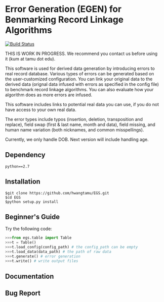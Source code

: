 # Error Generation (EGEN) for Benmarking Record Linkage Algorithms 
[![Build Status](https://travis-ci.org/hwangtamu/EGS.svg?branch=master)](https://travis-ci.org/hwangtamu/EGS)

THIS IS WORK IN PROGRESS.
We recommend you contact us before using it (kum at tamu dot edu).

This software is used for derived data generation by introducing errors to real record database. Various types of errors can be generated based on the user-customized configuration. You can link your original data to the derived data (orignal data infused with errors as specified in the config file) to benchmark record linkage algorithms. You can also evaluate how your algorithm does as more errors are infused.

This software includes links to potential real data you can use, if you do not have access to your own real data.

The error types include typos (insertion, deletion, transposition and replace), field swap (first & last name, month and data), field missing, and human name variation (both nicknames, and common misspellings).

Currently, we only handle DOB. Next version will include handling age.

## Dependency
`python==2.7`
## Installation
```
$git clone https://github.com/hwangtamu/EGS.git
$cd EGS
$python setup.py install
```

## Beginner's Guide

Try the following code:
```python
>>>from egs.table import Table
>>>t = Table()
>>>t.load_config(config_path) # the config_path can be empty
>>>t.load_data(data_path) # the path of raw data
>>>t.generate() # error generation
>>>t.write() # write output files
```

## Documentation

## Bug Report
